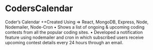 # CodersCalendar

Coder’s Calendar  ++Created Using => React, MongoDB, Express, Node, Nodemailer, Node-Cron 
• Shows a list of ongoing & upcoming coding contests from all the popular coding sites.
• Developed a notification feature using nodemailer and cron in which subscribed users receive upcoming contest
details every 24 hours through an email.
